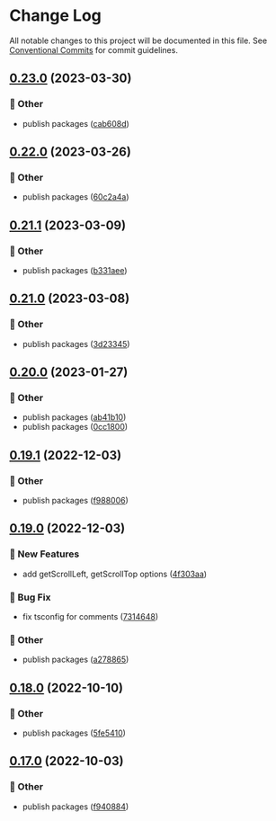 # Change Log

All notable changes to this project will be documented in this file.
See [Conventional Commits](https://conventionalcommits.org) for commit guidelines.

## [0.23.0](https://github.com/daybrush/infinite-viewer/blob/master/packages/react-infinite-viewer/compare/react-infinite-viewer@0.22.0...react-infinite-viewer@0.23.0) (2023-03-30)


### :mega: Other

* publish packages ([cab608d](https://github.com/daybrush/infinite-viewer/blob/master/packages/react-infinite-viewer/commit/cab608da74002e91953071ab646caaf8b46e8843))



## [0.22.0](https://github.com/daybrush/infinite-viewer/blob/master/packages/react-infinite-viewer/compare/react-infinite-viewer@0.21.1...react-infinite-viewer@0.22.0) (2023-03-26)


### :mega: Other

* publish packages ([60c2a4a](https://github.com/daybrush/infinite-viewer/blob/master/packages/react-infinite-viewer/commit/60c2a4a4752b756189bc2cea63e5d6defe1e83f7))



## [0.21.1](https://github.com/daybrush/infinite-viewer/blob/master/packages/react-infinite-viewer/compare/react-infinite-viewer@0.21.0...react-infinite-viewer@0.21.1) (2023-03-09)


### :mega: Other

* publish packages ([b331aee](https://github.com/daybrush/infinite-viewer/blob/master/packages/react-infinite-viewer/commit/b331aeefc684f815276d0fc4ec05f9955f59cd20))



## [0.21.0](https://github.com/daybrush/infinite-viewer/blob/master/packages/react-infinite-viewer/compare/react-infinite-viewer@0.20.0...react-infinite-viewer@0.21.0) (2023-03-08)


### :mega: Other

* publish packages ([3d23345](https://github.com/daybrush/infinite-viewer/blob/master/packages/react-infinite-viewer/commit/3d233455960c7afd2515c68ca26e1c00bf5bff1e))



## [0.20.0](https://github.com/daybrush/infinite-viewer/blob/master/packages/react-infinite-viewer/compare/react-infinite-viewer@0.19.1...react-infinite-viewer@0.20.0) (2023-01-27)


### :mega: Other

* publish packages ([ab41b10](https://github.com/daybrush/infinite-viewer/blob/master/packages/react-infinite-viewer/commit/ab41b100b2da4b3f5021cb843dd0731bbdea4a68))
* publish packages ([0cc1800](https://github.com/daybrush/infinite-viewer/blob/master/packages/react-infinite-viewer/commit/0cc18007e64be634cc938dae905c78b7321498c3))



## [0.19.1](https://github.com/daybrush/infinite-viewer/blob/master/packages/react-infinite-viewer/compare/react-infinite-viewer@0.19.0...react-infinite-viewer@0.19.1) (2022-12-03)


### :mega: Other

* publish packages ([f988006](https://github.com/daybrush/infinite-viewer/blob/master/packages/react-infinite-viewer/commit/f98800609ce749dfd28da11af42448c310ef252f))



## [0.19.0](https://github.com/daybrush/infinite-viewer/blob/master/packages/react-infinite-viewer/compare/react-infinite-viewer@0.18.0...react-infinite-viewer@0.19.0) (2022-12-03)


### :rocket: New Features

* add getScrollLeft, getScrollTop options ([4f303aa](https://github.com/daybrush/infinite-viewer/blob/master/packages/react-infinite-viewer/commit/4f303aa828dd501bec149447abf9d015633a53cb))


### :bug: Bug Fix

* fix tsconfig for comments ([7314648](https://github.com/daybrush/infinite-viewer/blob/master/packages/react-infinite-viewer/commit/73146488f0a9308aa4db99a473269ddb744e18af))


### :mega: Other

* publish packages ([a278865](https://github.com/daybrush/infinite-viewer/blob/master/packages/react-infinite-viewer/commit/a27886520517db13db611cbede6861be1b7f090a))



## [0.18.0](https://github.com/daybrush/infinite-viewer/blob/master/packages/react-infinite-viewer/compare/react-infinite-viewer@0.17.0...react-infinite-viewer@0.18.0) (2022-10-10)


### :mega: Other

* publish packages ([5fe5410](https://github.com/daybrush/infinite-viewer/blob/master/packages/react-infinite-viewer/commit/5fe5410328336014b62b899bfbdd642768372563))



## [0.17.0](https://github.com/daybrush/infinite-viewer/blob/master/packages/react-infinite-viewer/compare/react-infinite-viewer@0.16.5...react-infinite-viewer@0.17.0) (2022-10-03)


### :mega: Other

* publish packages ([f940884](https://github.com/daybrush/infinite-viewer/blob/master/packages/react-infinite-viewer/commit/f9408844f99014de30b3e9348541719f9bceef39))
